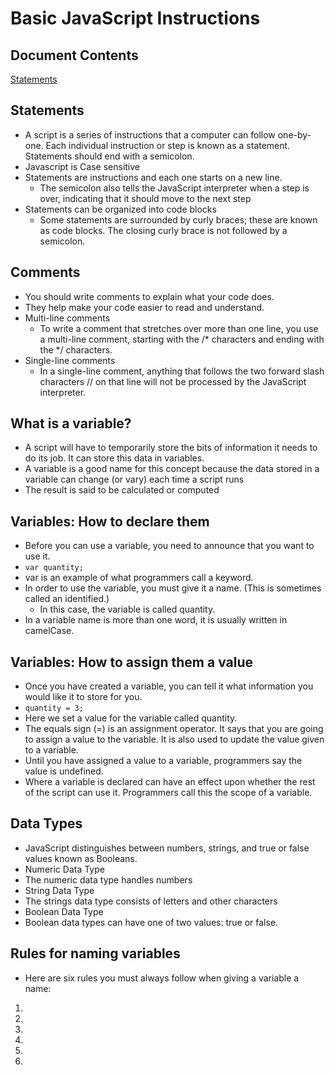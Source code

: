 # Basic JavaScript Instructions

##  Document Contents

[Statements](#statements)

##  Statements

  * A script is a series of instructions that a computer can follow one-by-one.  Each individual instruction or step is known as a statement.  Statements should end with a semicolon.
  * Javascript is Case sensitive
  * Statements are instructions and each one starts on a new line.
    * The semicolon also tells the JavaScript interpreter when a step is over, indicating that it should move to the next step
  * Statements can be organized into code blocks
    * Some statements are surrounded by curly braces; these are known as code blocks.  The closing curly brace is not followed by a semicolon.
    
##  Comments

  * You should write comments to explain what your code does.
  * They help make your code easier to read and understand.
  * Multi-line comments
    * To write a comment that stretches over more than one line, you use a multi-line comment, starting with the /* characters and ending with the */ characters. 
  * Single-line comments
    * In a single-line comment, anything that follows the two forward slash characters // on that line will not be processed by the JavaScript interpreter.
    
## What is a variable?

 * A script will have to temporarily store the bits of information it needs to do its job.  It can store this data in variables.
 * A variable is a good name for this concept because the data stored in a variable can change (or vary) each time a script runs
 * The result is said to be calculated or computed 
 
## Variables: How to declare them

 * Before you can use a variable, you need to announce that you want to use it.
 * `var quantity;`
 * var is an example of what programmers call a keyword.
 * In order to use the variable, you must give it a name. (This is sometimes called an identified.)
   * In this case, the variable is called quantity.  
 * In a variable name is more than one word, it is usually written in camelCase.
 
## Variables: How to assign them a value

 * Once you have created a variable, you can tell it what information you would like it to store for you.
 * `quantity = 3;`
 * Here we set a value for the variable called quantity.
 * The equals sign (=) is an assignment operator. It says that you are going to assign a value to the variable.  It is also used to update the value given to a variable.
 * Until you have assigned a value to a variable, programmers say the value is undefined.
 * Where a variable is declared can have an effect upon whether the rest of the script can use it.  Programmers call this the scope of a variable.
 
## Data Types

 * JavaScript distinguishes between numbers, strings, and true or false values known as Booleans.
 * Numeric Data Type
  * The numeric data type handles numbers
 * String Data Type
  * The strings data type consists of letters and other characters
 * Boolean Data Type
  * Boolean data types can have one of two values: true or false.
  
## Rules for naming variables

 * Here are six rules you must always follow when giving a variable a name:
  1. 
  2.
  3.
  4.
  5.
  6.
  
